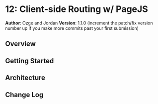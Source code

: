 # 12: Client-side Routing w/ PageJS

**Author**: Ozge and Jordan
**Version**: 1.1.0 (increment the patch/fix version number up if you make more commits past your first submission)

## Overview
<!-- We are trying to use PageJS to create a single page application. Meaning we want all our content to be under one html, but we want to view one piece of content while hiding the others, then as we navigate, we want to remain on the same page, but have our content filtered based on what we are trying to do-->

## Getting Started
<!-- What are the steps that a user must take in order to build this app on their own machine and get it running? -->

## Architecture
<!-- We are using a client to display our content and a server to put and get requests from a database. We are using JavaScript, HTML, CSS, nodejs, express, pagejs, pg, and SQL. -->

## Change Log
<!-- Wed Dec 20 13:21:13 2017 - Tried to work on styling
Wed Dec 20 12:27:08 2017 - Worked on hamburger menu
Wed Dec 20 12:26:29 2017 - Worked on first user story
Wed Dec 20 10:28:41 2017 - Fixed merge
Wed Dec 20 10:26:13 2017 - Added CSS
<!-- Give credit (and a link) to other people or resources that helped you build this application. -->